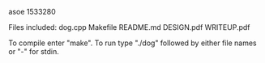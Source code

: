 asoe 1533280

Files included:
dog.cpp
Makefile
README.md
DESIGN.pdf
WRITEUP.pdf

To compile enter "make".
To run type "./dog" followed by either file names or "-" for stdin.
